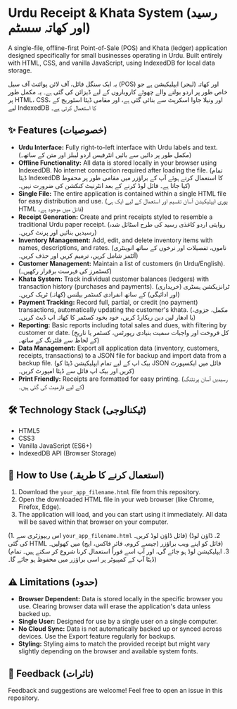 # Urdu Receipt & Khata System (رسید اور کھاتہ سسٹم)

A single-file, offline-first Point-of-Sale (POS) and Khata (ledger) application designed specifically for small businesses operating in Urdu. Built entirely with HTML, CSS, and vanilla JavaScript, using IndexedDB for local data storage.

یہ ایک سنگل فائل، آف لائن پوائنٹ آف سیل (POS) اور کھاتہ (لیجر) ایپلیکیشن ہے جو خاص طور پر اردو بولنے والے چھوٹے کاروباروں کے لیے ڈیزائن کی گئی ہے۔ یہ مکمل طور پر HTML، CSS، اور ونیلا جاوا اسکرپٹ سے بنائی گئی ہے، اور مقامی ڈیٹا اسٹوریج کے لیے IndexedDB کا استعمال کرتی ہے۔


## ✨ Features (خصوصیات)

* **Urdu Interface:** Fully right-to-left interface with Urdu labels and text. (مکمل طور پر دائیں سے بائیں انٹرفیس اردو لیبلز اور متن کے ساتھ۔)
* **Offline Functionality:** All data is stored locally in your browser using IndexedDB. No internet connection required after loading the file. (تمام ڈیٹا IndexedDB کا استعمال کرتے ہوئے آپ کے براؤزر میں مقامی طور پر محفوظ کیا جاتا ہے۔ فائل لوڈ کرنے کے بعد انٹرنیٹ کنکشن کی ضرورت نہیں۔)
* **Single File:** The entire application is contained within a single HTML file for easy distribution and use. (پوری ایپلیکیشن آسان تقسیم اور استعمال کے لیے ایک ہی HTML فائل میں موجود ہے۔)
* **Receipt Generation:** Create and print receipts styled to resemble a traditional Urdu paper receipt. (روایتی اردو کاغذی رسید کی طرح اسٹائل شدہ رسیدیں بنائیں اور پرنٹ کریں۔)
* **Inventory Management:** Add, edit, and delete inventory items with names, descriptions, and rates. (ناموں، تفصیلات اور نرخوں کے ساتھ انوینٹری آئٹمز شامل کریں، ترمیم کریں اور حذف کریں۔)
* **Customer Management:** Maintain a list of customers (in Urdu/English). (کسٹمرز کی فہرست برقرار رکھیں۔)
* **Khata System:** Track individual customer balances (ledgers) with transaction history (purchases and payments). (ٹرانزیکشن ہسٹری (خریداری اور ادائیگی) کے ساتھ انفرادی کسٹمر بیلنس (کھاتہ) ٹریک کریں۔)
* **Payment Tracking:** Record full, partial, or credit (no payment) transactions, automatically updating the customer's khata. (مکمل، جزوی، یا ادھار لین دین ریکارڈ کریں، خود بخود کسٹمر کا کھاتہ اپ ڈیٹ کریں۔)
* **Reporting:** Basic reports including total sales and dues, with filtering by customer or date. (کل فروخت اور واجبات سمیت بنیادی رپورٹس، کسٹمر یا تاریخ کے لحاظ سے فلٹرنگ کے ساتھ۔)
* **Data Management:** Export all application data (inventory, customers, receipts, transactions) to a JSON file for backup and import data from a backup file. (بیک اپ کے لیے تمام ایپلیکیشن ڈیٹا کو JSON فائل میں ایکسپورٹ کریں اور بیک اپ فائل سے ڈیٹا امپورٹ کریں۔)
* **Print Friendly:** Receipts are formatted for easy printing. (رسیدیں آسان پرنٹنگ کے لیے فارمیٹ کی گئی ہیں۔)

## 🛠️ Technology Stack (ٹیکنالوجی)

* HTML5
* CSS3
* Vanilla JavaScript (ES6+)
* IndexedDB API (Browser Storage)

## 🚀 How to Use (استعمال کرنے کا طریقہ)

1.  Download the `your_app_filename.html` file from this repository.
2.  Open the downloaded HTML file in your web browser (like Chrome, Firefox, Edge).
3.  The application will load, and you can start using it immediately. All data will be saved within that browser on your computer.

(1. اس ریپوزٹری سے `your_app_filename.html` فائل ڈاؤن لوڈ کریں۔)
(2. ڈاؤن لوڈ کی گئی HTML فائل کو اپنے ویب براؤزر (جیسے کروم، فائر فاکس، ایج) میں کھولیں۔)
(3. ایپلیکیشن لوڈ ہو جائے گی، اور آپ اسے فوراً استعمال کرنا شروع کر سکتے ہیں۔ تمام ڈیٹا آپ کے کمپیوٹر پر اسی براؤزر میں محفوظ ہو جائے گا۔)

## ⚠️ Limitations (حدود)

* **Browser Dependent:** Data is stored locally in the specific browser you use. Clearing browser data will erase the application's data unless backed up.
* **Single User:** Designed for use by a single user on a single computer.
* **No Cloud Sync:** Data is not automatically backed up or synced across devices. Use the Export feature regularly for backups.
* **Styling:** Styling aims to match the provided receipt but might vary slightly depending on the browser and available system fonts.

## 🙏 Feedback (تاثرات)

Feedback and suggestions are welcome! Feel free to open an issue in this repository.

